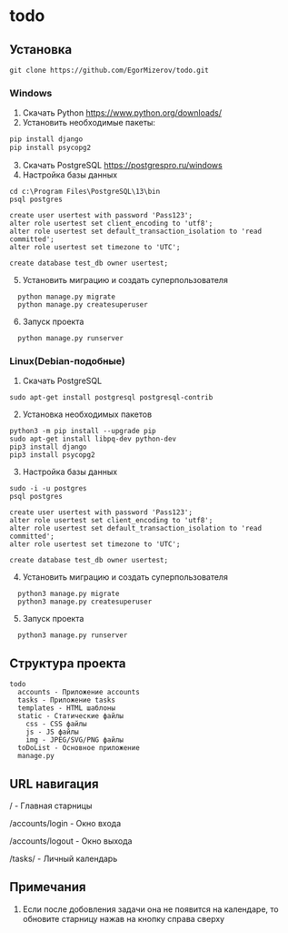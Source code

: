 # todo

## Установка
```
git clone https://github.com/EgorMizerov/todo.git
```
### Windows
1. Скачать Python
https://www.python.org/downloads/
2. Установить необходимые пакеты:
  ```python -m pip install --upgrade pip
  pip install django
  pip install psycopg2
  ```
3. Скачать PostgreSQL
https://postgrespro.ru/windows
4. Настройка базы данных
  ```
  cd c:\Program Files\PostgreSQL\13\bin
  psql postgres
  
  create user usertest with password 'Pass123';
  alter role usertest set client_encoding to 'utf8';
  alter role usertest set default_transaction_isolation to 'read committed';
  alter role usertest set timezone to 'UTC';
  
  create database test_db owner usertest;
```
5. Установить миграцию и создать суперпользователя
```
  python manage.py migrate
  python manage.py createsuperuser
```
6. Запуск проекта
```
  python manage.py runserver
```


### Linux(Debian-подобные)
1. Скачать PostgreSQL
```
sudo apt-get install postgresql postgresql-contrib
```
2. Установка необходимых пакетов
  ```
  python3 -m pip install --upgrade pip
  sudo apt-get install libpq-dev python-dev
  pip3 install django
  pip3 install psycopg2
  ```
3. Настройка базы данных
  ```
  sudo -i -u postgres
  psql postgres
  
  create user usertest with password 'Pass123';
  alter role usertest set client_encoding to 'utf8';
  alter role usertest set default_transaction_isolation to 'read committed';
  alter role usertest set timezone to 'UTC';
  
  create database test_db owner usertest;
```
4. Установить миграцию и создать суперпользователя
```
  python3 manage.py migrate
  python3 manage.py createsuperuser
```
5. Запуск проекта
```
  python3 manage.py runserver
```
Структура проекта
-----------------
```
todo
  accounts - Приложение accounts
  tasks - Приложение tasks
  templates - HTML шаблоны
  static - Статические файлы
    css - CSS файлы
    js - JS файлы
    img - JPEG/SVG/PNG файлы
  toDoList - Основное приложение
  manage.py
```
## URL навигация
<p>/ - Главная старницы</p>
<p>/accounts/login - Окно входа</p>
<p>/accounts/logout - Окно выхода</p>
<p>/tasks/ - Личный календарь</p>

## Примечания
1. Если после добовления задачи она не появится на календаре, то обновите старницу нажав на кнопку справа сверху
